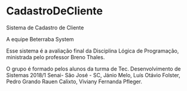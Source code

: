 # CadastroDeCliente
Sistema de Cadastro de Cliente

A equipe Beterraba System

Esse sistema é a avaliação final da Disciplina Lógica de Programação, ministrada pelo professor Breno Thales.

O grupo é formado pelos alunos da turma de Tec. Desenvolvimento de Sistemas 2018/1 Senai- São José - SC, Jánio Melo, Luís Otávio Folster, Pedro Grando Rauen Calixto,
Viviany Fernanda Pfleger.
